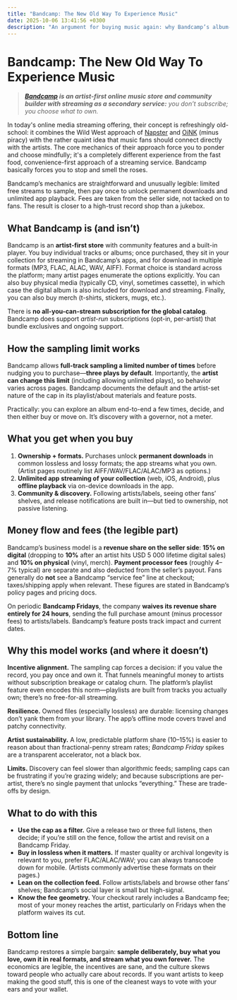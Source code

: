 ```yaml
---
title: "Bandcamp: The New Old Way To Experience Music"
date: 2025-10-06 13:41:56 +0300
description: "An argument for buying music again: why Bandcamp’s album‑first storefront, community liner notes, and direct‑to‑artist economics make discovery slower—but better—and restore the feeling of owning music in a streaming era."
---
```

# Bandcamp: The New Old Way To Experience Music

> ***[Bandcamp](https://www.bandcamp.com/) is an artist-first online music store and community builder with streaming as a secondary service:** you don’t subscribe; you choose what to own.*

In today's online media streaming offering, their concept is refreshingly old-school: it combines the Wild West approach of [Napster](https://en.wikipedia.org/wiki/Napster) and [OiNK](https://en.wikipedia.org/wiki/Oink%27s_Pink_Palace) (minus piracy) with the rather quaint idea that music fans should connect directly with the artists. The core mechanics of their approach force you to ponder and choose mindfully; it's a completely different experience from the fast food, convenience-first approach of a streaming service. Bandcamp basically forces you to stop and smell the roses.

Bandcamp’s mechanics are straightforward and unusually legible: limited free streams to sample, then pay once to unlock permanent downloads and unlimited app playback. Fees are taken from the seller side, not tacked on to fans. The result is closer to a high-trust record shop than a jukebox.

## What Bandcamp is (and isn’t)

Bandcamp is an **artist-first store** with community features and a built-in player. You buy individual tracks or albums; once purchased, they sit in your collection for streaming in Bandcamp’s apps, and for download in multiple formats (MP3, FLAC, ALAC, WAV, AIFF). Format choice is standard across the platform; many artist pages enumerate the options explicitly. You can also buy physical media (typically CD, vinyl, sometimes cassette), in which case the digital album is also included for download and streaming. Finally, you can also buy merch (t-shirts, stickers, mugs, etc.).

There is **no all-you-can-stream subscription for the global catalog**. Bandcamp does support *artist-run* subscriptions (opt-in, per-artist) that bundle exclusives and ongoing support.

## How the sampling limit works

Bandcamp allows **full-track sampling a limited number of times** before nudging you to purchase—**three plays by default**. Importantly, the **artist can change this limit** (including allowing unlimited plays), so behavior varies across pages. Bandcamp documents the default and the artist-set nature of the cap in its playlist/about materials and feature posts.

Practically: you can explore an album end-to-end a few times, decide, and then either buy or move on. It’s discovery with a governor, not a meter.

## What you get when you buy

1. **Ownership + formats.** Purchases unlock **permanent downloads** in common lossless and lossy formats; the app streams what you own. (Artist pages routinely list AIFF/WAV/FLAC/ALAC/MP3 as options.)
2. **Unlimited app streaming of your collection** (web, iOS, Android), plus **offline playback** via on-device downloads in the app.
3. **Community & discovery.** Following artists/labels, seeing other fans’ shelves, and release notifications are built in—but tied to ownership, not passive listening.

## Money flow and fees (the legible part)

Bandcamp’s business model is a **revenue share on the seller side**: **15% on digital** (dropping to **10%** after an artist hits USD 5 000 lifetime digital sales) and **10% on physical** (vinyl, merch). **Payment processor fees** (roughly 4–7% typical) are separate and also deducted from the seller’s payout. Fans generally do **not** see a Bandcamp “service fee” line at checkout; taxes/shipping apply when relevant. These figures are stated in Bandcamp’s policy pages and pricing docs.

On periodic **Bandcamp Fridays**, the company **waives its revenue share entirely for 24 hours**, sending the full purchase amount (minus processor fees) to artists/labels. Bandcamp’s feature posts track impact and current dates.

## Why this model works (and where it doesn’t)

**Incentive alignment.** The sampling cap forces a decision: if you value the record, you pay once and own it. That funnels meaningful money to artists without subscription breakage or catalog churn. The platform’s playlist feature even encodes this norm—playlists are built from tracks you actually own; there’s no free-for-all streaming.

**Resilience.** Owned files (especially lossless) are durable: licensing changes don’t yank them from your library. The app’s offline mode covers travel and patchy connectivity.

**Artist sustainability.** A low, predictable platform share (10–15%) is easier to reason about than fractional-penny stream rates; *Bandcamp Friday* spikes are a transparent accelerator, not a black box.

**Limits.** Discovery can feel slower than algorithmic feeds; sampling caps can be frustrating if you’re grazing widely; and because subscriptions are per-artist, there’s no single payment that unlocks “everything.” These are trade-offs by design.

## What to do with this

* **Use the cap as a filter.** Give a release two or three full listens, then decide; if you’re still on the fence, follow the artist and revisit on a Bandcamp Friday.
* **Buy in lossless when it matters.** If master quality or archival longevity is relevant to you, prefer FLAC/ALAC/WAV; you can always transcode down for mobile. (Artists commonly advertise these formats on their pages.)
* **Lean on the collection feed.** Follow artists/labels and browse other fans’ shelves; Bandcamp’s social layer is small but high-signal.
* **Know the fee geometry.** Your checkout rarely includes a Bandcamp fee; most of your money reaches the artist, particularly on Fridays when the platform waives its cut.

## Bottom line

Bandcamp restores a simple bargain: **sample deliberately, buy what you love, own it in real formats, and stream what you own forever.** The economics are legible, the incentives are sane, and the culture skews toward people who actually care about records. If you want artists to keep making the good stuff, this is one of the cleanest ways to vote with your ears and your wallet.
